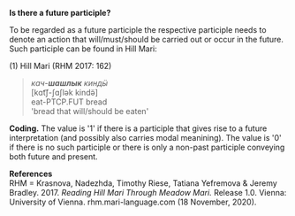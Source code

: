 **Is there a future participle?**

To be regarded as a future participle the respective participle needs to denote an action that will/must/should be carried out or occur in the future. Such participle can be found in Hill Mari:

(1) Hill Mari (RHM 2017: 162)<br/>
>*кач-**шашлык** киндӹ*<br/>
>[kɑt͡ʃ-ʃɑʃlək kində̈]<br/>
>eat-PTCP.FUT bread<br/>
>'bread that will/should be eaten'<br/>

**Coding.** The value is '1' if there is a participle that gives rise to a future interpretation (and possibly also carries modal meanining). The value is '0' if there is no such participle or there is only a non-past participle conveying both future and present. 

**References**<br/>
RHM = Krasnova, Nadezhda, Timothy Riese, Tatiana Yefremova & Jeremy Bradley. 2017. *Reading Hill Mari Through Meadow Mari.* Release 1.0. Vienna: University of Vienna. rhm.mari-language.com (18 November, 2020).

